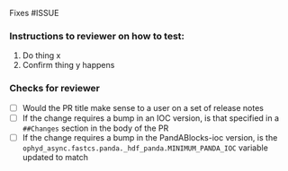Fixes #ISSUE

### Instructions to reviewer on how to test:
1. Do thing x
2. Confirm thing y happens

### Checks for reviewer
- [ ] Would the PR title make sense to a user on a set of release notes
- [ ] If the change requires a bump in an IOC version, is that specified in a `##Changes` section in the body of the PR
- [ ] If the change requires a bump in the PandABlocks-ioc version, is the `ophyd_async.fastcs.panda._hdf_panda.MINIMUM_PANDA_IOC` variable updated to match
